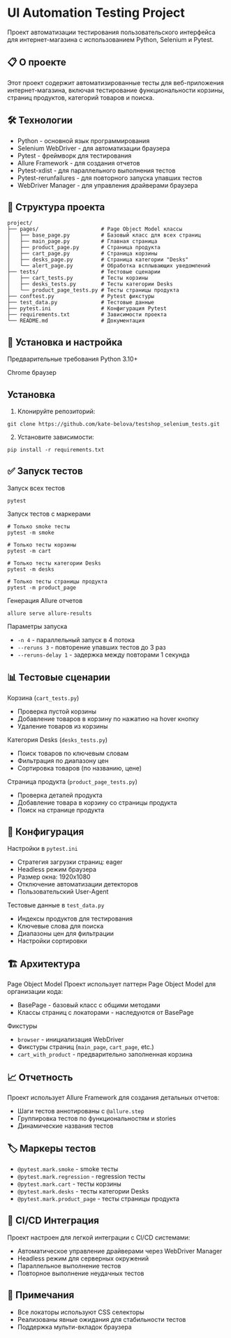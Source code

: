 # UI Automation Testing Project
Проект автоматизации тестирования пользовательского интерфейса для интернет-магазина с использованием Python, Selenium и Pytest.

## 📋 О проекте
Этот проект содержит автоматизированные тесты для веб-приложения интернет-магазина, включая тестирование функциональности корзины, страниц продуктов, категорий товаров и поиска.

## 🛠 Технологии
- Python - основной язык программирования
- Selenium WebDriver - для автоматизации браузера
- Pytest - фреймворк для тестирования
- Allure Framework - для создания отчетов
- Pytest-xdist - для параллельного выполнения тестов
- Pytest-rerunfailures - для повторного запуска упавших тестов
- WebDriver Manager - для управления драйверами браузера

## 📁 Структура проекта
```
project/
├── pages/                    # Page Object Model классы
│   ├── base_page.py          # Базовый класс для всех страниц
│   ├── main_page.py          # Главная страница
│   ├── product_page.py       # Страница продукта
│   ├── cart_page.py          # Страница корзины
│   ├── desks_page.py         # Страница категории "Desks"
│   └── alert_page.py         # Обработка всплывающих уведомлений
├── tests/                    # Тестовые сценарии
│   ├── cart_tests.py         # Тесты корзины
│   ├── desks_tests.py        # Тесты категории Desks
│   └── product_page_tests.py # Тесты страницы продукта
├── conftest.py               # Pytest фикстуры
├── test_data.py              # Тестовые данные
├── pytest.ini                # Конфигурация Pytest
├── requirements.txt          # Зависимости проекта
└── README.md                 # Документация
```

## 🚀 Установка и настройка
Предварительные требования
Python 3.10+

Chrome браузер

## Установка
1. Клонируйте репозиторий:
```
git clone https://github.com/kate-belova/testshop_selenium_tests.git
```
2. Установите зависимости:
```
pip install -r requirements.txt
```
## ✅ Запуск тестов
Запуск всех тестов
```
pytest
```
Запуск тестов с маркерами
```
# Только smoke тесты
pytest -m smoke

# Только тесты корзины
pytest -m cart

# Только тесты категории Desks
pytest -m desks

# Только тесты страницы продукта
pytest -m product_page
```
Генерация Allure отчетов
```
allure serve allure-results
```
Параметры запуска
- ```-n 4``` - параллельный запуск в 4 потока
- ```--reruns 3``` - повторение упавших тестов до 3 раз
- ```--reruns-delay 1``` - задержка между повторами 1 секунда

## 📊 Тестовые сценарии
Корзина (```cart_tests.py```)
- Проверка пустой корзины
- Добавление товаров в корзину по нажатию на hover кнопку
- Удаление товаров из корзины

Категория Desks (```desks_tests.py```)
- Поиск товаров по ключевым словам
- Фильтрация по диапазону цен
- Сортировка товаров (по названию, цене)

Страница продукта (```product_page_tests.py```)
- Проверка деталей продукта
- Добавление товара в корзину со страницы продукта
- Поиск на странице продукта

## 🔧 Конфигурация
Настройки в ```pytest.ini```
- Стратегия загрузки страниц: eager
- Headless режим браузера
- Размер окна: 1920x1080
- Отключение автоматизации детекторов
- Пользовательский User-Agent

Тестовые данные в ```test_data.py```
- Индексы продуктов для тестирования
- Ключевые слова для поиска
- Диапазоны цен для фильтрации
- Настройки сортировки

## 🏗 Архитектура
Page Object Model
Проект использует паттерн Page Object Model для организации кода:
- BasePage - базовый класс с общими методами
- Классы страниц с локаторами - наследуются от BasePage

Фикстуры
- ```browser``` - инициализация WebDriver
- Фикстуры страниц (```main_page```, ```cart_page```, etc.)
- ```cart_with_product``` - предварительно заполненная корзина

## 📈 Отчетность
Проект использует Allure Framework для создания детальных отчетов:
- Шаги тестов аннотированы с ```@allure.step```
- Группировка тестов по функциональностям и stories
- Динамические названия тестов

## 🏷 Маркеры тестов
- ```@pytest.mark.smoke``` - smoke тесты
- ```@pytest.mark.regression``` - regression тесты
- ```@pytest.mark.cart``` - тесты корзины
- ```@pytest.mark.desks``` - тесты категории Desks
- ```@pytest.mark.product_page``` - тесты страницы продукта

## 🔄 CI/CD Интеграция
Проект настроен для легкой интеграции с CI/CD системами:
- Автоматическое управление драйверами через WebDriver Manager
- Headless режим для серверных окружений
- Параллельное выполнение тестов
- Повторное выполнение неудачных тестов

## 📝 Примечания
- Все локаторы используют CSS селекторы
- Реализованы явные ожидания для стабильности тестов
- Поддержка мульти-вкладок браузера
